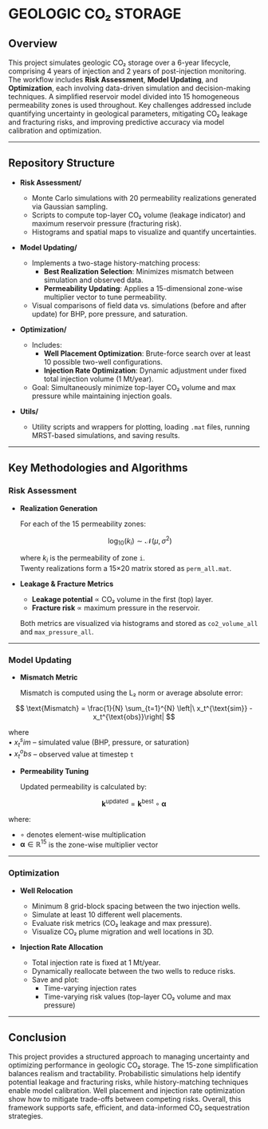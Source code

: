 # GEOLOGIC CO₂ STORAGE

## Overview
This project simulates geologic CO₂ storage over a 6-year lifecycle, comprising 4 years of injection and 2 years of post-injection monitoring. The workflow includes **Risk Assessment**, **Model Updating**, and **Optimization**, each involving data-driven simulation and decision-making techniques. A simplified reservoir model divided into 15 homogeneous permeability zones is used throughout. Key challenges addressed include quantifying uncertainty in geological parameters, mitigating CO₂ leakage and fracturing risks, and improving predictive accuracy via model calibration and optimization.

---

## Repository Structure

- **Risk Assessment/**
  - Monte Carlo simulations with 20 permeability realizations generated via Gaussian sampling.
  - Scripts to compute top-layer CO₂ volume (leakage indicator) and maximum reservoir pressure (fracturing risk).
  - Histograms and spatial maps to visualize and quantify uncertainties.

- **Model Updating/**
  - Implements a two-stage history-matching process:
    - **Best Realization Selection**: Minimizes mismatch between simulation and observed data.
    - **Permeability Updating**: Applies a 15-dimensional zone-wise multiplier vector to tune permeability.
  - Visual comparisons of field data vs. simulations (before and after update) for BHP, pore pressure, and saturation.

- **Optimization/**
  - Includes:
    - **Well Placement Optimization**: Brute-force search over at least 10 possible two-well configurations.
    - **Injection Rate Optimization**: Dynamic adjustment under fixed total injection volume (1 Mt/year).
  - Goal: Simultaneously minimize top-layer CO₂ volume and max pressure while maintaining injection goals.

- **Utils/**
  - Utility scripts and wrappers for plotting, loading `.mat` files, running MRST-based simulations, and saving results.

---

## Key Methodologies and Algorithms

### Risk Assessment

- **Realization Generation**

  For each of the 15 permeability zones:

  $$
  \log_{10}(k_i) \sim \mathcal{N}(\mu, \sigma^2)
  $$

  where  $k_i$ is the permeability of zone `i`.  
  Twenty realizations form a 15×20 matrix stored as `perm_all.mat`.

- **Leakage & Fracture Metrics**

  - **Leakage potential** ∝ CO₂ volume in the first (top) layer.
  - **Fracture risk** ∝ maximum pressure in the reservoir.

  Both metrics are visualized via histograms and stored as `co2_volume_all` and `max_pressure_all`.

---

### Model Updating

- **Mismatch Metric**

  Mismatch is computed using the L₂ norm or average absolute error:

$$
\text{Mismatch} = \frac{1}{N} \sum_{t=1}^{N} \left|\ x_t^{\text{sim}} - x_t^{\text{obs}}\right|
$$

  
  where  
  • $x_t^sim$ – simulated value (BHP, pressure, or saturation)  
  • $x_t^obs$ – observed value at timestep `t`

- **Permeability Tuning**

  Updated permeability is calculated by:

$$
\mathbf{k}^{\text{updated}} = \mathbf{k}^{\text{best}} \circ \boldsymbol{\alpha}
$$

  where:
- $\circ$ denotes element-wise multiplication  
- $\boldsymbol{\alpha} \in \mathbb{R}^{15}$ is the zone-wise multiplier vector


---

### Optimization

- **Well Relocation**
  - Minimum 8 grid-block spacing between the two injection wells.
  - Simulate at least 10 different well placements.
  - Evaluate risk metrics (CO₂ leakage and max pressure).
  - Visualize CO₂ plume migration and well locations in 3D.

- **Injection Rate Allocation**
  - Total injection rate is fixed at 1 Mt/year.
  - Dynamically reallocate between the two wells to reduce risks.
  - Save and plot:
    - Time-varying injection rates
    - Time-varying risk values (top-layer CO₂ volume and max pressure)

---

## Conclusion

This project provides a structured approach to managing uncertainty and optimizing performance in geologic CO₂ storage. The 15-zone simplification balances realism and tractability. Probabilistic simulations help identify potential leakage and fracturing risks, while history-matching techniques enable model calibration. Well placement and injection rate optimization show how to mitigate trade-offs between competing risks. Overall, this framework supports safe, efficient, and data-informed CO₂ sequestration strategies.
